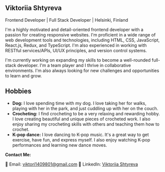 ## Viktoriia Shtyreva

Frontend Developer | Full Stack Developer | Helsinki, Finland

I'm a highly motivated and detail-oriented frontend developer with a passion for creating responsive websites. I'm proficient in a wide range of web development tools and technologies, including HTML, CSS, JavaScript, React.js, Redux, and TypeScript. I'm also experienced in working with RESTful services/APIs, UI/UX principles, and version control systems.

I'm currently working on expanding my skills to become a well-rounded full-stack developer. I'm a team player and I thrive in collaborative environments. I'm also always looking for new challenges and opportunities to learn and grow.

## Hobbies

- **Dog:** I love spending time with my dog. I love taking her for walks, playing with her in the park, and just cuddling up with her on the couch.
- **Crocheting:** I find crocheting to be a very relaxing and rewarding hobby. I love creating beautiful and unique pieces of crocheted work. I also enjoy sharing my crocheting skills with others and teaching them how to crochet.
- **K-pop dance:** I love dancing to K-pop music. It's a great way to get exercise, have fun, and express myself. I also enjoy watching K-pop performances and learning new dance moves.

**Contact Me:**

📧 Email: viktori1409801@gmail.com
💼 LinkedIn: [Viktoriia Shtyreva](https://www.linkedin.com/in/viktoriiashtyreva/)
